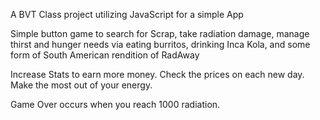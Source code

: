 A BVT Class project utilizing JavaScript for a simple App

Simple button game to search for Scrap, take radiation damage, manage thirst and hunger needs via eating burritos, drinking Inca Kola, and some form of South American rendition of RadAway

Increase Stats to earn more money. Check the prices on each new day. Make the most out of your energy.

Game Over occurs when you reach 1000 radiation.

